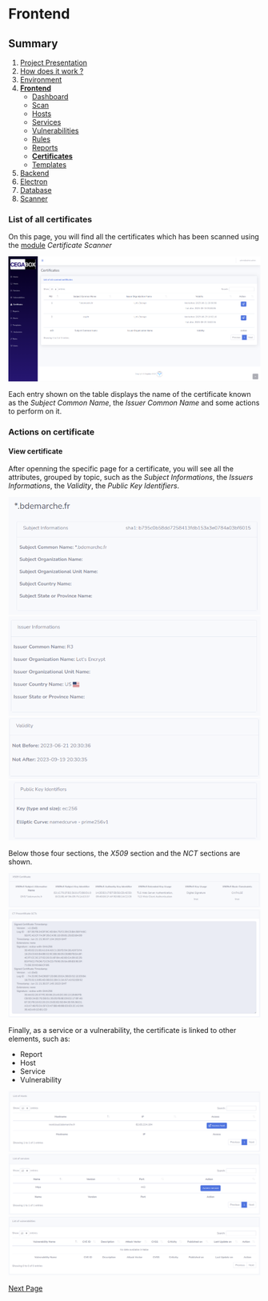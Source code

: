 # Frontend

## Summary

1. [Project Presentation](project.html)
2. [How does it work ?](working.html)
3. [Environment](env.html)
4. [**Frontend**](front.html)
   * [Dashboard](front.html)
   * [Scan](scan.html)
   * [Hosts](hosts.html)
   * [Services](services.html)
   * [Vulnerabilities](vulnerabilities.html)
   * [Rules](rules.html)
   * [Reports](reports.html)
   * [**Certificates**](certificates.html)
   * [Templates](templates.html)
5. [Backend](back.html)
6. [Electron](electron.html)
7. [Database](database.html)
8. [Scanner](scanner.html)

### List of all certificates

On this page, you will find all the certificates which has been scanned using the [module](./scanner.html) *Certificate Scanner*

![All certificates page](./img/cegabox-all-certs.png)

Each entry shown on the table displays the name of the certificate known as the *Subject Common Name*, the *Issuer Common Name* and some actions to perform on it.

### Actions on certificate

#### View certificate

After openning the specific page for a certificate, you will see all the attributes, grouped by topic, such as  the *Subject Informations*, the *Issuers Informations*, the *Validity*, the *Public Key Identifiers*.

![cegabox-cert-subject](./img/cegabox-cert-subject.png)
![cegabox-cert-issuer](./img/cegabox-cert-issuer.png)
![cegabox-cert-validity](./img/cegabox-cert-validity.png)
![cegabox-cert-pubkey](./img/cegabox-cert-pubkey.png)

Below those four sections, the *X509* section and the *NCT* sections are shown.

![cegabox-cert-x509](./img/cegabox-cert-x509.png)
![cegabox-cert-nct](./img/cegabox-cert-nct.png)

Finally, as a service or a vulnerability, the certificate is linked to other elements, such as:

* Report
* Host
* Service
* Vulnerability

![cegabox-cert-hosts](./img/cegabox-cert-hosts.png)
![cegabox-cert-services](./img/cegabox-cert-services.png)
![cegabox-cert-vulnerabilities](./img/cegabox-cert-vulns.png)

[Next Page](templates.html)
